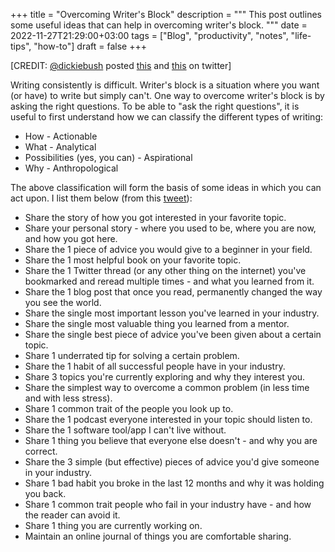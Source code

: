 +++
title = "Overcoming Writer's Block"
description = """
  This post outlines some useful ideas that can help in overcoming
  writer's block.
  """
date = 2022-11-27T21:29:00+03:00
tags = ["Blog", "productivity", "notes", "life-tips", "how-to"]
draft = false
+++

[CREDIT: [@dickiebush](https://twitter.com/dickiebush) posted [this](https://twitter.com/dickiebush/status/1577657196179066883) and [this](https://twitter.com/dickiebush/status/1495040906768097287?s=20&t=HSTRBvD7doTrhZsdnifXLg) on twitter]

Writing consistently is difficult.  Writer's block is a situation
where you want (or have) to write but simply can't.  One way to
overcome writer's block is by asking the right questions.  To be able
to "ask the right questions", it is useful to first understand how
we can classify the different types of writing:

-   How - Actionable
-   What - Analytical
-   Possibilities (yes, you can) - Aspirational
-   Why - Anthropological

The above classification will form the basis of some ideas in which
you can act upon.  I list them below (from this [tweet](https://twitter.com/dickiebush/status/1577657196179066883)):

-   Share the story of how you got interested in your favorite topic.
-   Share your personal story - where you used to be, where you are now, and how you got here.
-   Share the 1 piece of advice you would give to a beginner in your field.
-   Share the 1 most helpful book on your favorite topic.
-   Share the 1 Twitter thread (or any other thing on the internet) you've bookmarked and reread multiple times - and what you learned from it.
-   Share the 1 blog post that once you read, permanently changed the way you see the world.
-   Share the single most important lesson you've learned in your industry.
-   Share the single most valuable thing you learned from a mentor.
-   Share the single best piece of advice you've been given about a certain topic.
-   Share 1 underrated tip for solving a certain problem.
-   Share the 1 habit of all successful people have in your industry.
-   Share 3 topics you're currently exploring and why they interest you.
-   Share the simplest way to overcome a common problem (in less time and with less stress).
-   Share 1 common trait of the people you look up to.
-   Share the 1 podcast everyone interested in your topic should listen to.
-   Share the 1 software tool/app I can't live without.
-   Share 1 thing you believe that everyone else doesn't - and why you are correct.
-   Share the 3 simple (but effective) pieces of advice you'd give someone in your industry.
-   Share 1 bad habit you broke in the last 12 months and why it was holding you back.
-   Share 1 common trait people who fail in your industry have - and how the reader can avoid it.
-   Share 1 thing you are currently working on.
-   Maintain an online journal of things you are comfortable sharing.

